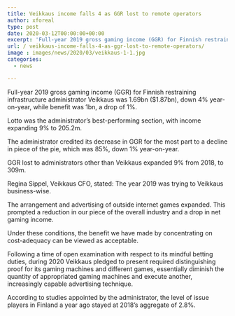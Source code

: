```yaml
---
title: Veikkaus income falls 4 as GGR lost to remote operators
author: xforeal 
type: post
date: 2020-03-12T00:00:00+00:00
excerpt: 'Full-year 2019 gross gaming income (GGR) for Finnish restraining infrastructure administrator Veikkaus was 1 '
url: / veikkaus-income-falls-4-as-ggr-lost-to-remote-operators/
image : images/news/2020/03/veikkaus-1-1.jpg
categories:
  - news

---
```

Full-year 2019 gross gaming income (GGR) for Finnish restraining infrastructure administrator Veikkaus was 1.69bn ($1.87bn), down 4&percnt; year-on-year, while benefit was 1bn, a drop of 1&percnt;. 

Lotto was the administrator&#8217;s best-performing section, with income expanding 9&percnt; to 205.2m. 

The administrator credited its decrease in GGR for the most part to a decline in piece of the pie, which was 85&percnt;, down 1&percnt; year-on-year. 

GGR lost to administrators other than Veikkaus expanded 9&percnt; from 2018, to 309m. 

Regina Sippel, Veikkaus CFO, stated: The year 2019 was trying to Veikkaus business-wise. 

The arrangement and advertising of outside internet games expanded. This prompted a reduction in our piece of the overall industry and a drop in net gaming income. 

Under these conditions, the benefit we have made by concentrating on cost-adequacy can be viewed as acceptable. 

Following a time of open examination with respect to its mindful betting duties, during 2020 Veikkaus pledged to present required distinguishing proof for its gaming machines and different games, essentially diminish the quantity of appropriated gaming machines and execute another, increasingly capable advertising technique. 

According to studies appointed by the administrator, the level of issue players in Finland a year ago stayed at 2018&#8217;s aggregate of 2.8&percnt;.